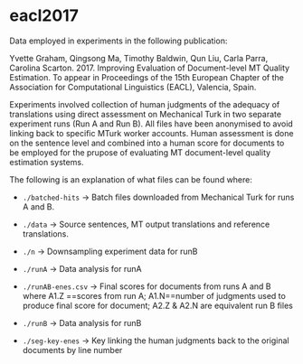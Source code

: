 # eacl2017

Data employed in experiments in the following publication:

Yvette Graham, Qingsong Ma, Timothy Baldwin, Qun Liu, Carla Parra, Carolina Scarton. 2017. Improving Evaluation of Document-level MT Quality Estimation. To appear in Proceedings of the 15th European Chapter of the Association for Computational Linguistics (EACL), Valencia, Spain. 

Experiments involved collection of human judgments of the adequacy of translations using direct assessment on Mechanical
Turk in two separate experiment runs (Run A and Run B). All files have been anonymised to avoid linking back to specific MTurk worker accounts. Human assessment is done on the sentence level and combined into a human score for documents to be employed for the prupose of evaluating MT document-level quality estimation systems.

The following is an explanation of what files can be found where:

  * ```./batched-hits``` &#8594; Batch files downloaded from Mechanical Turk for runs A and B.

  * ```./data```  &#8594; Source sentences, MT output translations and reference translations.
  
  * ```./n``` &#8594; Downsampling experiment data for runB
  
  * ```./runA``` &#8594; Data analysis for runA
  
  * ```./runAB-enes.csv```  &#8594; Final scores for documents from runs A and B where A1.Z ==scores from run A; A1.N==number of judgments used to produce final score for document; A2.Z & A2.N are equivalent run B files
  
  * ```./runB``` &#8594; Data analysis for runB
  
  * ```./seg-key-enes``` &#8594; Key linking the human judgments back to the original documents by line number

